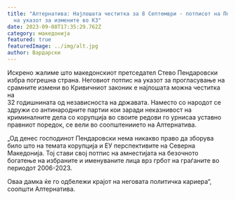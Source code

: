 ```yaml
---
title: "Aлтернaтивa: Најлошата честитка за 8 Септември - потписот на Пендаровски
  на указот за измените во КЗ"
date: 2023-09-08T17:35:29.762Z
category: македонија
featured: true
featuredImage: ../img/alt.jpg
author: Вардарски
---
```

<!--StartFragment-->

Искрено жалиме што македонскиот претседател Стево Пендаровски избра погрешна страна. Неговиот потпис на указот за прогласување на срамните измени во Кривичниот законик е најлошата можна честитка на\
32 годишнината од независноста на државата. Наместо со народот се здружи со антинародните партии кои заради неказнивост на криминалните дела со корупција во своите редови го урнисаа уставно правниот поредок, се вели во соопштениието на Алтернатива.

<!--EndFragment--><!--StartFragment-->

„Од денес господинот Пендаровски нема никакво право да зборува било што на темата корупција и ЕУ перспективите на Северна Македонија. Тој стави свој потпис на амнестијата на безочното богатење на избраните и именуваните лица врз грбот на граѓаните во периодот 2006-2023. 

Оваа дамка ќе го одбележи крајот на неговата политичка кариера“, соопшти Алтернатива.

<!--EndFragment-->